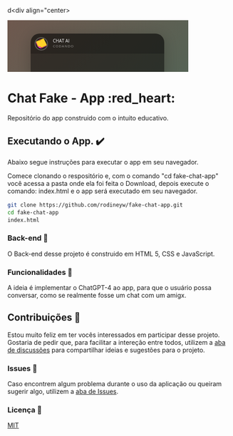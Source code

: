 d<div align="center>

![image](./img/chat-top.png)

</div>

# Chat Fake - App :red_heart:

Repositório do app construido com o intuito educativo. 
## Executando o App. :heavy_check_mark:

Abaixo segue instruções para executar o app em seu navegador.

Comece clonando o respositório e, com o comando "cd fake-chat-app" você acessa a pasta onde ela foi feita o Download, depois execute o comando: index.html e o app será executado em seu navegador.


```sh
git clone https://github.com/rodineyw/fake-chat-app.git
cd fake-chat-app
index.html
```

### Back-end :art:

O Back-end desse projeto é construido em HTML 5, CSS e JavaScript.

### Funcionalidades :hammer:

A ideia é implementar o ChatGPT-4 ao app, para que o usuário possa conversar, como se realmente fosse um chat com um amigx. 

## Contribuições :construction_worker:

Estou muito feliz em ter vocês interessados em participar desse projeto.
Gostaria de pedir que, para facilitar a intereção entre todos, utilizem a [aba de discussões](https://github.com/rodineyw/fake-chat-app/discussions/2) para compartilhar ideias e sugestões para o projeto.

### Issues :pencil:

Caso encontrem algum problema durante o uso da aplicação ou queiram sugerir algo, utilizem a [aba de Issues](https://github.com/rodineyw/fake-chat-app/issues).

### Licença :card_index:

[MIT](https://github.com/rodineyw/fake-chat-app/blob/master/LICENSE)